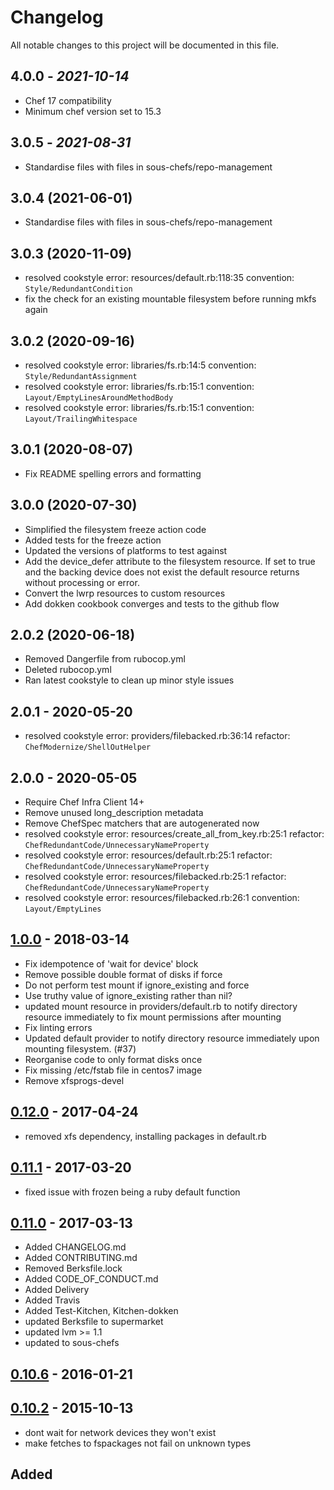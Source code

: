 # Changelog

All notable changes to this project will be documented in this file.

## 4.0.0 - *2021-10-14*

- Chef 17 compatibility
- Minimum chef version set to 15.3

## 3.0.5 - *2021-08-31*

- Standardise files with files in sous-chefs/repo-management

## 3.0.4 (2021-06-01)

- Standardise files with files in sous-chefs/repo-management

## 3.0.3 (2020-11-09)

- resolved cookstyle error: resources/default.rb:118:35 convention: `Style/RedundantCondition`
- fix the check for an existing mountable filesystem before running mkfs again

## 3.0.2 (2020-09-16)

- resolved cookstyle error: libraries/fs.rb:14:5 convention: `Style/RedundantAssignment`
- resolved cookstyle error: libraries/fs.rb:15:1 convention: `Layout/EmptyLinesAroundMethodBody`
- resolved cookstyle error: libraries/fs.rb:15:1 convention: `Layout/TrailingWhitespace`

## 3.0.1 (2020-08-07)

- Fix README spelling errors and formatting

## 3.0.0 (2020-07-30)

- Simplified the filesystem freeze action code
- Added tests for the freeze action
- Updated the versions of platforms to test against
- Add the device_defer attribute to the filesystem resource. If set to true and the backing device does not exist the default resource returns without processing or error.
- Convert the lwrp resources to custom resources
- Add dokken cookbook converges and tests to the github flow

## 2.0.2 (2020-06-18)

- Removed Dangerfile from rubocop.yml
- Deleted rubocop.yml
- Ran latest cookstyle to clean up minor style issues

## 2.0.1 - 2020-05-20

- resolved cookstyle error: providers/filebacked.rb:36:14 refactor: `ChefModernize/ShellOutHelper`

## 2.0.0 - 2020-05-05

- Require Chef Infra Client 14+
- Remove unused long_description metadata
- Remove ChefSpec matchers that are autogenerated now
- resolved cookstyle error: resources/create_all_from_key.rb:25:1 refactor: `ChefRedundantCode/UnnecessaryNameProperty`
- resolved cookstyle error: resources/default.rb:25:1 refactor: `ChefRedundantCode/UnnecessaryNameProperty`
- resolved cookstyle error: resources/filebacked.rb:25:1 refactor: `ChefRedundantCode/UnnecessaryNameProperty`
- resolved cookstyle error: resources/filebacked.rb:26:1 convention: `Layout/EmptyLines`

## [1.0.0] - 2018-03-14

- Fix idempotence of 'wait for device' block
- Remove possible double format of disks if force
- Do not perform test mount if ignore_existing and force
- Use truthy value of ignore_existing rather than nil?
- updated mount resource in providers/default.rb to notify directory resource immediately to fix mount permissions after mounting
- Fix linting errors
- Updated default provider to notify directory resource immediately upon mounting filesystem. (#37)
- Reorganise code to only format disks once
- Fix missing /etc/fstab file in centos7 image
- Remove xfsprogs-devel

## [0.12.0] - 2017-04-24

- removed xfs dependency, installing packages in default.rb

## [0.11.1] - 2017-03-20

- fixed issue with frozen being a ruby default function

## [0.11.0] - 2017-03-13

- Added CHANGELOG.md
- Added CONTRIBUTING.md
- Removed Berksfile.lock
- Added CODE_OF_CONDUCT.md
- Added Delivery
- Added Travis
- Added Test-Kitchen, Kitchen-dokken
- updated Berksfile to supermarket
- updated lvm >= 1.1
- updated to sous-chefs

## [0.10.6] - 2016-01-21

## [0.10.2] - 2015-10-13

- dont wait for network devices they won't exist
- make fetches to fspackages not fail on unknown types

## Added

[0.10.2]: https://github.com/sous-chefs/filesystem/compare/v0.8.2...v0.10.2
[0.10.6]: https://github.com/sous-chefs/filesystem/compare/v0.10.2...v0.10.6
[0.11.0]: https://github.com/sous-chefs/filesystem/compare/v0.10.6...v0.11.0
[0.11.1]: https://github.com/sous-chefs/filesystem/compare/v0.11.0...v0.11.1
[0.12.0]: https://github.com/sous-chefs/filesystem/compare/v0.11.1...v0.12.0
[1.0.0]: https://github.com/sous-chefs/filesystem/compare/v0.12.0...v1.0.0
[2.0.2 (2020-06-18)]: https://github.com/sous-chefs/filesystem/compare/v0.12.0...HEAD
